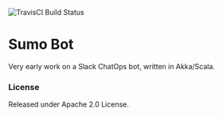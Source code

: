 ![TravisCI Build Status](https://travis-ci.org/SumoLogic/sumobot.svg?branch=master)

# Sumo Bot

Very early work on a Slack ChatOps bot, written in Akka/Scala. 

### License

Released under Apache 2.0 License.